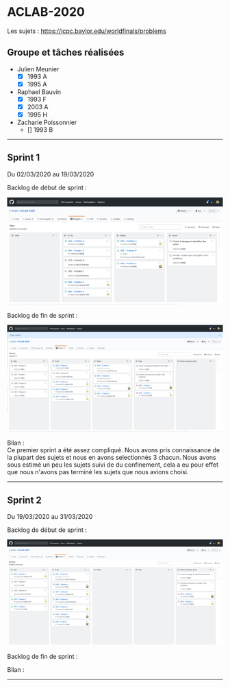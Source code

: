 # ACLAB-2020

Les sujets : https://icpc.baylor.edu/worldfinals/problems

## Groupe et tâches réalisées

* Julien Meunier 
  - [x] 1993 A
  - [x] 1995 A

* Raphael Bauvin
  - [x] 1993 F
  - [x] 2003 A
  - [x] 1995 H

* Zacharie Poissonnier
  - [] 1993 B


---

## Sprint 1

Du 02/03/2020 au 19/03/2020

Backlog de début de sprint :

![alt text](https://raw.githubusercontent.com/Rafyb/ACLAB-2020/master/screen_backlogs/sprint1_debut.png "Sprint 1")

Backlog de fin de sprint :

![alt text](https://raw.githubusercontent.com/Rafyb/ACLAB-2020/master/screen_backlogs/sprint1_fin.png "Sprint 1")

Bilan :<br>
Ce premier sprint a été assez compliqué. Nous avons pris connaissance de la plupart des sujets et nous en avons selectionnés 3 chacun. Nous avons sous estimé un peu les sujets suivi de du confinement, cela a eu pour effet que nous n'avons pas terminé les sujets que nous avions choisi.


---

## Sprint 2

Du 19/03/2020 au 31/03/2020

Backlog de début de sprint :

![alt text](https://raw.githubusercontent.com/Rafyb/ACLAB-2020/master/screen_backlogs/sprint2_debut.png "Sprint 2")

Backlog de fin de sprint :


Bilan :<br>

---
